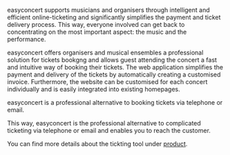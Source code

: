 <span>easy</span>concert supports musicians and organisers through intelligent and efficient online-ticketing and significantly simplifies the payment and ticket delivery process. This way, everyone involved can get back to concentrating on the most important aspect: the music and the performance.


<span>easy</span>concert offers organisers and musical ensembles a professional solution for tickets bookgng and allows guest attending the concert a fast and intuitive way of booking their tickets. The web application simplifies the payment and delivery of the tickets by automatically creating a customised invoice. Furthermore, the website can be customised for each concert individually and is easily integrated into existing homepages.

easyconcert is a professional alternative to booking tickets via telephone or email.

This way, <span>easy</span>concert is the professional alternative to complicated ticketing via telephone or email and enables you to reach the customer.

You can find more details about the tickting tool under [product](/product).
